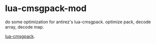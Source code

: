 # lua-cmsgpack-mod
do some optimization for antirez's lua-cmsgpack. 
optimize pack, decode array, decode map.

[lua-cmsgpack](http://industriousone.com/premake-quick-start).
